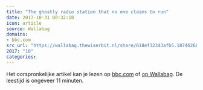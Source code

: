 ```yaml
---
title: "The ghostly radio station that no one claims to run"
date: 2017-10-31 08:32:18
icon: article
source: Wallabag
domains:
- bbc.com
src_url: "https://wallabag.thewiserbit.nl/share/618ef32343afb5.18746268"
2017: "10"
categories:
---
```

Het oorspronkelijke artikel kan je lezen op [bbc.com](http://www.bbc.com/future/story/20170801-the-ghostly-radio-station-that-no-one-claims-to-run) of [op Wallabag](https://wallabag.thewiserbit.nl/share/618ef32343afb5.18746268). De leestijd is ongeveer 11 minuten.